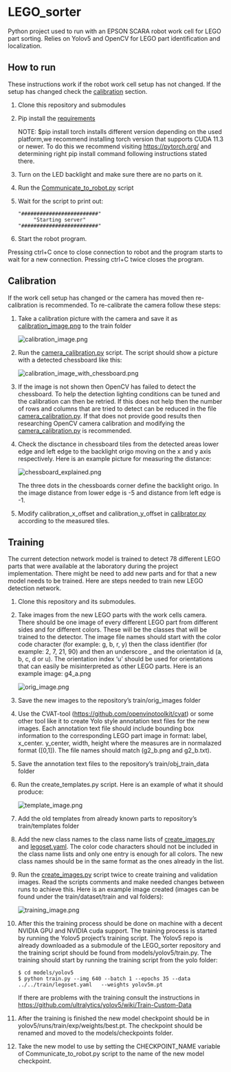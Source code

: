 # LEGO_sorter
Python project used to run with an EPSON SCARA robot work cell for LEGO part sorting. Relies on Yolov5 and OpenCV for LEGO part identification and localization.

## How to run

These instructions work if the robot work cell setup has not changed. If the setup has changed check the [calibration](#calibration) section.

1. Clone this repository and submodules

2. Pip install the [requirements](./requirements.txt)

     NOTE: $pip install torch installs different version depending on the used platform,we recommend installing torch version that supports CUDA 11.3 or newer. To do this we recommend visiting https://pytorch.org/ and determining right pip install command following instructions stated there.

3. Turn on the LED backlight and make sure there are no parts on it.

4. Run the [Communicate_to_robot.py](./Communicate_to_robot.py) script

5. Wait for the script to print out:
     ```
     "#########################"
          "Starting server"    
     "#########################"
     ```
6. Start the robot program.

Pressing ctrl+C once to close connection to robot and the program starts to wait for a new connection. Pressing ctrl+C twice closes the program.


## Calibration

If the work cell setup has changed or the camera has moved then re-calibration is recommended. To re-calibrate the camera follow these steps:

1. Take a calibration picture with the camera and save it as [calibration_image.png](./train/calibration_image.png) to the train folder

     ![calibration_image.png](./train/calibration_image.png)

2. Run the [camera_calibration.py](./train/camera_calibration.py) script. The script should show a picture with a detected chessboard like this:

     ![calibration_image_with_chessboard.png](./documents/images/calibration_image_with_chessboard.png)

3. If the image is not shown then OpenCV has failed to detect the chessboard. To help the detection lighting conditions can be tuned and the calibration can then be retried. If this does not help then the number of rows and columns that are tried to detect can be reduced in the file [camera_calibration.py](./train/camera_calibration.py). If that does not provide good results then researching OpenCV camera calibration and modifying the [camera_calibration.py](./train/camera_calibration.py) is recommended.

4. Check the disctance in chessboard tiles from the detected areas lower edge and left edge to the backlight origo moving on the x and y axis respectively. Here is an example picture for measuring the distance:

     ![chessboard_explained.png](./documents/images/chessboard_explained.png)

     The three dots in the chessboards corner define the backlight origo. In the image distance from lower edge is -5 and distance from left edge is -1.

5. Modify calibration_x_offset and calibration_y_offset in [calibrator.py](./src/calibrator.py) according to the measured tiles.

## Training

The current detection network model is trained to detect 78 different LEGO parts that were available at the laboratory during the project implementation. There might be need to add new parts and for that a new model needs to be trained. Here are steps needed to train new LEGO detection network.

1.	Clone this repository and its submodules.

2.	Take images from the new LEGO parts with the work cells camera. There should be one image of every different LEGO part from different sides and for different colors. These will be the classes that will be trained to the detector. The image file names should start with the color code character (for example: g, b, r, y) then the class identifier (for example: 2, 7, 21, 90) and then an underscore _ and the orientation id (a, b, c, d or u). The orientation index ‘u’ should be used for orientations that can easily be misinterpreted as other LEGO parts. Here is an example image: g4_a.png

     ![orig_image.png](./documents/images/orig_v4_a.png)

3.	Save the new images to the repository’s train/orig_images folder

4.	Use the CVAT-tool (https://github.com/openvinotoolkit/cvat) or some other tool like it to create Yolo style annotation text files for the new images. Each annotation text file should include bounding box information to the corresponding LEGO part image in format: label, x_center. y_center, width, height where the measures are in normalazed format ([0,1]). The file names should match (g2_b.png and g2_b.txt). 

5.	Save the annotation text files to the repository’s train/obj_train_data folder

6.	Run the create_templates.py script. Here is an example of what it should produce:

     ![template_image.png](./documents/images/v4_a.png)

7.	Add the old templates from already known parts to repository’s train/templates folder

8. Add the new class names to the class name lists of [create_images.py](./train/create_images.py) and [legoset.yaml](./train/legoset.yaml). The color code characters should not be included in the class name lists and only one entry is enough for all colors. The new class names should be in the same format as the ones already in the list.

9.	Run the [create_images.py](./train/create_images.py) script twice to create training and validation images. Read the scripts comments and make needed changes between runs to achieve this. Here is an example image created (images can be found under the train/dataset/train and val folders):

     ![training_image.png](./documents/images/12.png)

10.	After this the training process should be done on machine with a decent NVIDIA GPU and NVIDIA cuda support. The training process is started by running the Yolov5 project’s training script. The Yolov5 repo is already downloaded as a submodule of the LEGO_sorter repository and the training script should be found from models/yolov5/train.py. The training should start by running the training script from the yolo folder:
     ```
     $ cd models/yolov5
     $ python train.py --img 640 --batch 1 --epochs 35 --data ../../train/legoset.yaml   --weights yolov5m.pt
     ```
     If there are problems with the training consult the instructions in
     https://github.com/ultralytics/yolov5/wiki/Train-Custom-Data 

11.	After the training is finished the new model checkpoint should be in yolov5/runs/train/exp/weights/best.pt. The checkpoint should be renamed and moved to the models/checkpoints folder.

12.	Take the new model to use by setting the CHECKPOINT_NAME variable of Communicate_to_robot.py script to the name of the new model checkpoint.
